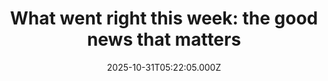 ---
title: "What went right this week: the good news that matters"
date: 2025-10-31T05:22:05.000Z
category: Human Kindness
externalLink: "https://www.positive.news/society/good-news-stories-from-week-44-of-2025/"
image: ""
excerpt: "Renters got a major rights boost in England, the deforestation rate slowed, and a living reef took shape in Wales, plus more The post What went right this week: the good news that matters appeared first on Positive News.…"
---